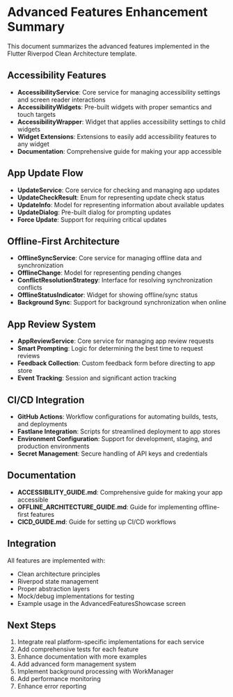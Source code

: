 # Advanced Features Enhancement Summary

This document summarizes the advanced features implemented in the Flutter Riverpod Clean Architecture template.

## Accessibility Features

- **AccessibilityService**: Core service for managing accessibility settings and screen reader interactions
- **AccessibilityWidgets**: Pre-built widgets with proper semantics and touch targets
- **AccessibilityWrapper**: Widget that applies accessibility settings to child widgets
- **Widget Extensions**: Extensions to easily add accessibility features to any widget
- **Documentation**: Comprehensive guide for making your app accessible

## App Update Flow

- **UpdateService**: Core service for checking and managing app updates
- **UpdateCheckResult**: Enum for representing update check status
- **UpdateInfo**: Model for representing information about available updates
- **UpdateDialog**: Pre-built dialog for prompting updates
- **Force Update**: Support for requiring critical updates

## Offline-First Architecture

- **OfflineSyncService**: Core service for managing offline data and synchronization
- **OfflineChange**: Model for representing pending changes
- **ConflictResolutionStrategy**: Interface for resolving synchronization conflicts
- **OfflineStatusIndicator**: Widget for showing offline/sync status
- **Background Sync**: Support for background synchronization when online

## App Review System

- **AppReviewService**: Core service for managing app review requests
- **Smart Prompting**: Logic for determining the best time to request reviews
- **Feedback Collection**: Custom feedback form before directing to app store
- **Event Tracking**: Session and significant action tracking

## CI/CD Integration

- **GitHub Actions**: Workflow configurations for automating builds, tests, and deployments
- **Fastlane Integration**: Scripts for streamlined deployment to app stores
- **Environment Configuration**: Support for development, staging, and production environments
- **Secret Management**: Secure handling of API keys and credentials

## Documentation

- **ACCESSIBILITY_GUIDE.md**: Comprehensive guide for making your app accessible
- **OFFLINE_ARCHITECTURE_GUIDE.md**: Guide for implementing offline-first features
- **CICD_GUIDE.md**: Guide for setting up CI/CD workflows

## Integration

All features are implemented with:
- Clean architecture principles
- Riverpod state management
- Proper abstraction layers
- Mock/debug implementations for testing
- Example usage in the AdvancedFeaturesShowcase screen

## Next Steps

1. Integrate real platform-specific implementations for each service
2. Add comprehensive tests for each feature
3. Enhance documentation with more examples
4. Add advanced form management system
5. Implement background processing with WorkManager
6. Add performance monitoring
7. Enhance error reporting
